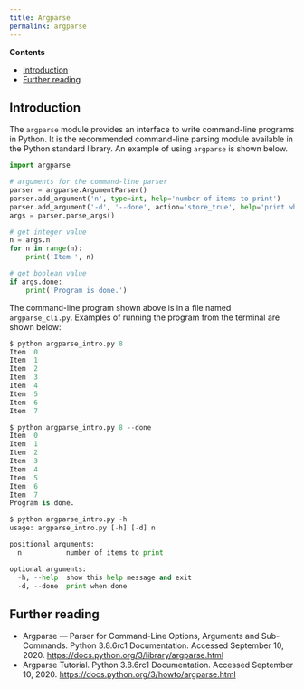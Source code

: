 ```yaml
---
title: Argparse
permalink: argparse
---
```


**Contents**

- [Introduction](#introduction)
- [Further reading](#further-reading)

## Introduction

The `argparse` module provides an interface to write command-line programs in Python. It is the recommended command-line parsing module available in the Python standard library. An example of using `argparse` is shown below.

```python
import argparse

# arguments for the command-line parser
parser = argparse.ArgumentParser()
parser.add_argument('n', type=int, help='number of items to print')
parser.add_argument('-d', '--done', action='store_true', help='print when done')
args = parser.parse_args()

# get integer value
n = args.n
for n in range(n):
    print('Item ', n)

# get boolean value
if args.done:
    print('Program is done.')
```

The command-line program shown above is in a file named `argparse_cli.py`. Examples of running the program from the terminal are shown below:

```python
$ python argparse_intro.py 8
Item  0
Item  1
Item  2
Item  3
Item  4
Item  5
Item  6
Item  7

$ python argparse_intro.py 8 --done
Item  0
Item  1
Item  2
Item  3
Item  4
Item  5
Item  6
Item  7
Program is done.

$ python argparse_intro.py -h
usage: argparse_intro.py [-h] [-d] n

positional arguments:
  n           number of items to print

optional arguments:
  -h, --help  show this help message and exit
  -d, --done  print when done
```

## Further reading

- Argparse — Parser for Command-Line Options, Arguments and Sub-Commands. Python 3.8.6rc1 Documentation. Accessed September 10, 2020. <https://docs.python.org/3/library/argparse.html>
- Argparse Tutorial. Python 3.8.6rc1 Documentation. Accessed September 10, 2020. <https://docs.python.org/3/howto/argparse.html>
